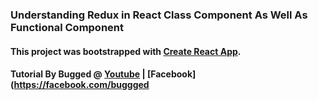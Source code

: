 ### Understanding Redux in React Class Component As Well As Functional Component

#### This project was bootstrapped with [Create React App](https://github.com/facebook/create-react-app).

#### Tutorial By Bugged @ [Youtube](https://www.youtube.com/channel/UChvdEZeMyLPhZ0Jt_K3RCyQ) | [Facebook](https://facebook.com/buggged
